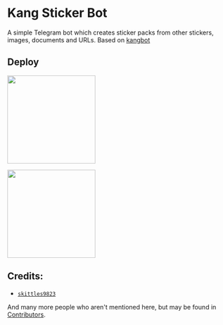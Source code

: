 # Kang Sticker Bot
A simple Telegram bot which creates sticker packs from other stickers, images, documents and URLs. Based on [kangbot](https://github.com/skittles9823/kangbot)

## Deploy
<p><a href="https://heroku.com/deploy?template=https://github.com/SlamDevs/kang-stickerbot"> <img src="https://img.shields.io/badge/Deploy%20to%20Heroku-blueviolet?style=for-the-badge&logo=heroku" width="200""/></a></p>

<p><a href="https://railway.app/new/template?template=https%3A%2F%2Fgithub.com%2FSlamDevs%2Fkang-stickerbot&envs=TOKEN&TOKENDesc=The+Telegram+bot+token+that+you+get+from+%40BotFather"> <img src="https://img.shields.io/badge/Deploy%20to%20Railway-blueviolet?style=for-the-badge&logo=railway" width="200""/></a></p>

## Credits:
- [`skittles9823`](https://github.com/skittles9823)

And many more people who aren't mentioned here, but may be found in [Contributors](https://github.com/SlamDevs/kang-stickerbot/graphs/contributors).
